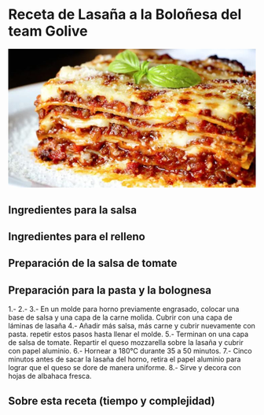 # Receta de Lasaña a la Boloñesa del team Golive
![Imagen de lasagna](https://github.com/FernandoLiverpool/Golive/blob/main/Lasagna.JPG)
## Ingredientes para la salsa
## Ingredientes para el relleno
## Preparación de la salsa de tomate
## Preparación para la pasta y la bolognesa
1.-
2.-
3.- En un molde para horno previamente engrasado, colocar una base de salsa y una capa de la carne molida. Cubrir con una capa de láminas de lasaña
4.- Añadir más salsa, más carne y cubrir nuevamente con pasta. repetir estos pasos hasta llenar el molde.
5.- Terminan on una capa de salsa de tomate. Repartir el queso mozzarella sobre la lasaña y cubrir con papel aluminio.
6.- Hornear a 180°C durante 35 a 50 minutos.
7.- Cinco minutos antes de sacar la lasaña del horno, retira el papel aluminio para lograr que el queso se dore de manera uniforme.
8.- Sirve y decora con hojas de albahaca fresca.
## Sobre esta receta (tiempo y complejidad)
